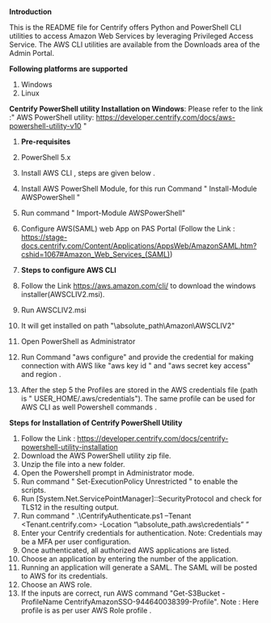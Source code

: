 **Introduction**

This is the README file for Centrify offers Python and PowerShell CLI utilities to access Amazon Web Services by leveraging Privileged Access Service. The AWS CLI utilities are available from the Downloads area of the Admin Portal.

**Following platforms are supported**

1. Windows  
2. Linux

**Centrify PowerShell utility Installation on Windows**: Please refer to the link :" AWS PowerShell utility: https://developer.centrify.com/docs/aws-powershell-utility-v10 "

1. **Pre-requisites**

1. PowerShell 5.x  
2. Install AWS CLI , steps are given below .  
3. Install AWS PowerShell Module, for this run Command " Install-Module AWSPowerShell "  
4. Run command " Import-Module AWSPowerShell"  
5. Configure AWS(SAML) web App on PAS Portal (Follow the Link : https://stage-docs.centrify.com/Content/Applications/AppsWeb/AmazonSAML.htm?cshid=1067#Amazon_Web_Services_(SAML))   

2. **Steps to configure AWS CLI**

1. Follow the Link https://aws.amazon.com/cli/ to download the windows installer(AWSCLIV2.msi).  
2. Run AWSCLIV2.msi   
3. It will get installed on path "\absolute_path\Amazon\AWSCLIV2"  
4. Open PowerShell as Administrator  
5. Run Command "aws configure" and provide the credential for making connection with AWS like "aws key id " and "aws secret key access" and region .  
6. After the step 5 the Profiles are stored in the AWS credentials file (path is " USER_HOME/.aws/credentials"). The same profile can be used for AWS CLI as well Powershell commands .  

**Steps for Installation of Centrify PowerShell Utility**

1. Follow the Link : https://developer.centrify.com/docs/centrify-powershell-utility-installation  
2. Download the AWS PowerShell utility zip file.  
3. Unzip the file into a new folder.  
4. Open the Powershell prompt in Administrator mode.  
5. Run command " Set-ExecutionPolicy Unrestricted " to enable the scripts.  
6. Run [System.Net.ServicePointManager]::SecurityProtocol and check for TLS12 in the resulting output.  
7. Run command " .\CentrifyAuthenticate.ps1 –Tenant <Tenant.centrify.com> -Location “\absolute_path\.aws\credentials” ”  
8. Enter your Centrify credentials for authentication. Note: Credentials may be a MFA per user configuration.  
9. Once authenticated, all authorized AWS applications are listed.  
10. Choose an application by entering the number of the application.  
11. Running an application will generate a SAML. The SAML will be posted to AWS for its credentials.  
12. Choose an AWS role.  
13. If the inputs are correct, run AWS command "Get-S3Bucket -ProfileName CentrifyAmazonSSO-944640038399-Profile". Note : Here profile is as per user AWS Role profile .  


